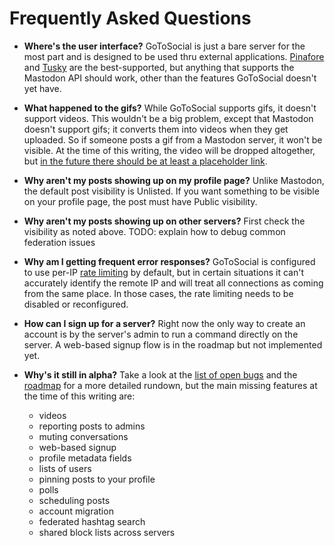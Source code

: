 # Frequently Asked Questions

- **Where's the user interface?** GoToSocial is just a bare server for the most part and is designed to be used thru external applications. [Pinafore](https://pinafore.social) and [Tusky](https://tusky.app/) are the best-supported, but anything that supports the Mastodon API should work, other than the features GoToSocial doesn't yet have.

- **What happened to the gifs?** While GoToSocial supports gifs, it doesn't support videos. This wouldn't be a big problem, except that Mastodon doesn't support gifs; it converts them into videos when they get uploaded. So if someone posts a gif from a Mastodon server, it won't be visible. At the time of this writing, the video will be dropped altogether, but [in the future there should be at least a placeholder link](https://github.com/superseriousbusiness/gotosocial/issues/765).

- **Why aren't my posts showing up on my profile page?** Unlike Mastodon, the default post visibility is Unlisted. If you want something to be visible on your profile page, the post must have Public visibility.

- **Why aren't my posts showing up on other servers?** First check the visibility as noted above. TODO: explain how to debug common federation issues

- **Why am I getting frequent error responses?** GoToSocial is configured to use per-IP [rate limiting](https://docs.gotosocial.org/en/latest/api/ratelimiting/) by default, but in certain situations it can't accurately identify the remote IP and will treat all connections as coming from the same place. In those cases, the rate limiting needs to be disabled or reconfigured.

- **How can I sign up for a server?** Right now the only way to create an account is by the server's admin to run a command directly on the server. A web-based signup flow is in the roadmap but not implemented yet.

- **Why's it still in alpha?** Take a look at the [list of open bugs](https://github.com/superseriousbusiness/gotosocial/issues?q=is%3Aissue+is%3Aopen+label%3Abug) and the [roadmap](https://github.com/superseriousbusiness/gotosocial/blob/main/ROADMAP.md) for a more detailed rundown, but the main missing features at the time of this writing are:
    * videos
    * reporting posts to admins
    * muting conversations
    * web-based signup
    * profile metadata fields
    * lists of users
    * pinning posts to your profile
    * polls
    * scheduling posts
    * account migration
    * federated hashtag search
    * shared block lists across servers

